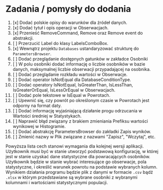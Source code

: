 # Zadania / pomysły do dodania

1.  [x] Dodać polskie opisy do warunków dla źródeł danych.
2.  [x] Dodać tytuł i opis operacji w Obserwacjach.
3.  [x] Przenieść RemoveCommand, Remove oraz Remove event do abstrakcji.
4.  [ ] Przerzucić Label do klasy LabelsComboBox.
5.  [x] Wewnątrz projektu `Databases` ustandaryzować strukturę do `ParametersBrowser`.
6.  [ ] Dodać przeglądanie dostępnych gatunków w zakładce Osobniki
7.  [ ] W polu osobniki dodać informację o liczbie osobników w bazie danych, maksymalnej liczbie obserwacji przypadającej na osobnika.
8.  [ ] Dodać przeglądanie rozkładu wartości w Obserwacje.
9.  [ ] Dodać operator IsNotEqual dla DatabaseConditionType.
10. [ ] Dodać operatory IsNotEqual, IsGreaterThan, IsLessThan, IsGreaterOrEqual, IsLessOrEqual w Obserwacjach.
11. [ ] Dodać pole tekstowe w IsEqual w Powrotach.
12. [ ] Upewnić się, czy powrót po określonym czasie w Powrotach jest odporny na format daty.
13. [ ] Dodać informację wyjaśniającą działanie progu odrzucania w Wartości średniej w Statystykach. 
14. [ ] Naprawić błąd związany z brakiem zmieniania Prefiksu wartości wynikowej w Histogramie.
15. [ ] Dodać abstrakcję ParametersBrowser do zakładki Zapis wyników.
16. [ ] Zmienić nazwy w Plik związane z nazwami "Zapisz", "Wczytaj", etc.

Powyższa lista cech stanowi wymagania dla kolejnej wersji aplikacji. Użytkownik musi być w stanie utworzyć podstawową konfigurację, w której jest w stanie uzyskać dane statystyczne dla powracających osobników. Użytkownik będzie w stanie wybrać interesujące go obserwacje, pola statystyczne, i określić warunek powrotu na podstawie wybranych kolumn. Wynikiem działania programu będzie plik z danymi w formacie `.csv` bądź `.xlsx` w którym przedstawiane są wybrane osobniki z wybranymi kolumnami i wartościami statystycznymi populacji.